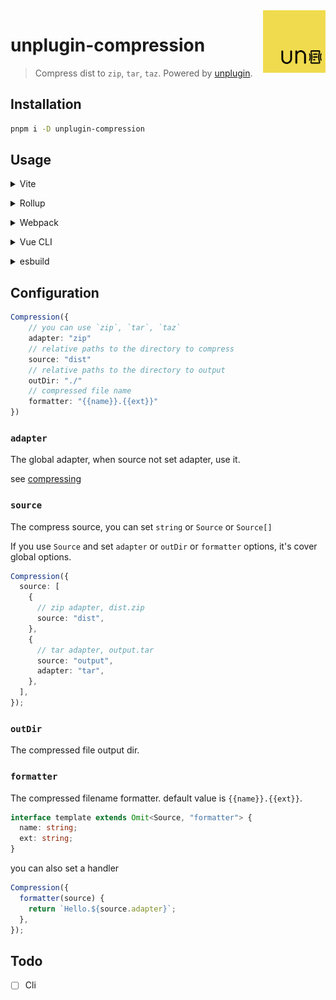 <img src="./assets/logo.svg" alt="logo of vite-plugin-patch-env repository" width="100" height="100" align="right" />

# unplugin-compression

> Compress dist to `zip`, `tar`, `taz`. Powered by [unplugin](https://github.com/unjs/unplugin).

## Installation

```bash
pnpm i -D unplugin-compression
```

## Usage

<details>
<summary>Vite</summary><br>

```ts
// vite.config.ts
import Compression from "unplugin-compression/vite";

export default defineConfig({
  plugins: [
    Compression({
      /* options */
    }),
  ],
});
```

<br></details>

<details>
<summary>Rollup</summary><br>

```ts
// rollup.config.js
import Compression from "unplugin-compression/rollup";

export default {
  plugins: [
    Compression({
      /* options */
    }),
  ],
};
```

<br></details>

<details>
<summary>Webpack</summary><br>

```ts
// webpack.config.js
module.exports = {
  /* ... */
  plugins: [
    require("unplugin-compression/webpack")({
      /* options */
    }),
  ],
};
```

<br></details>

<details>
<summary>Vue CLI</summary><br>

```ts
// vue.config.js
module.exports = {
  configureWebpack: {
    plugins: [
      require("unplugin-compression/webpack")({
        /* options */
      }),
    ],
  },
};
```

<br></details>

<details>
<summary>esbuild</summary><br>

```ts
// esbuild.config.js
import { build } from "esbuild";

build({
  /* ... */
  plugins: [
    require("unplugin-compression/esbuild")({
      /* options */
    }),
  ],
});
```

<br></details>

## Configuration

```ts
Compression({
    // you can use `zip`, `tar`, `taz`
    adapter: "zip"
    // relative paths to the directory to compress
    source: "dist"
    // relative paths to the directory to output
    outDir: "./"
    // compressed file name
    formatter: "{{name}}.{{ext}}"
})
```

### `adapter`

The global adapter, when source not set adapter, use it.

see [compressing](https://github.com/node-modules/compressing)

### `source`

The compress source, you can set `string` or `Source` or `Source[]`

If you use `Source` and set `adapter` or `outDir` or `formatter` options, it's cover global options.

```ts
Compression({
  source: [
    {
      // zip adapter, dist.zip
      source: "dist",
    },
    {
      // tar adapter, output.tar
      source: "output",
      adapter: "tar",
    },
  ],
});
```

### `outDir`

The compressed file output dir.

### `formatter`

The compressed filename formatter. default value is `{{name}}.{{ext}}`.

```ts
interface template extends Omit<Source, "formatter"> {
  name: string;
  ext: string;
}
```

you can also set a handler

```ts
Compression({
  formatter(source) {
    return `Hello.${source.adapter}`;
  },
});
```

## Todo

- [ ] Cli
